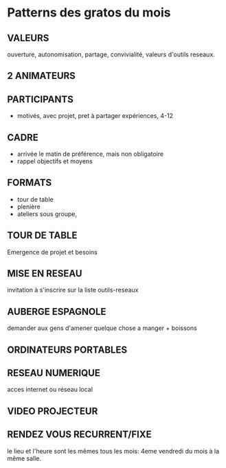 # Patterns des gratos du mois

## VALEURS

ouverture, autonomisation, partage, convivialité, valeurs d'outils reseaux.

## 2 ANIMATEURS


## PARTICIPANTS

- motivés, avec projet, pret à partager expériences, 4-12

## CADRE
- arrivée le matin de préférence, mais non obligatoire
- rappel objectifs et moyens

## FORMATS

- tour de table
- plenière
- ateliers sous groupe, 

## TOUR DE TABLE
Emergence de projet et besoins

## MISE EN RESEAU
invitation à s'inscrire sur la liste outils-reseaux

## AUBERGE ESPAGNOLE

demander aux gens d'amener quelque chose a manger + boissons 

## ORDINATEURS PORTABLES

## RESEAU NUMERIQUE

acces internet ou réseau local

## VIDEO PROJECTEUR

## RENDEZ VOUS RECURRENT/FIXE

le lieu et l'heure sont les mêmes tous les mois:
4eme vendredi du mois à la même salle.
